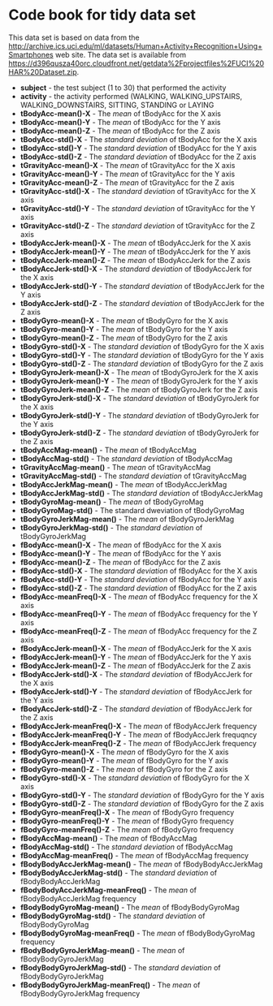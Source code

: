 # Code book for tidy data set
This data set is based on data from the http://archive.ics.uci.edu/ml/datasets/Human+Activity+Recognition+Using+Smartphones web site.
The data set is available from https://d396qusza40orc.cloudfront.net/getdata%2Fprojectfiles%2FUCI%20HAR%20Dataset.zip.


* **subject** - the test subject (1 to 30) that performed the activity
* **activity** - the activity performed (WALKING, WALKING_UPSTAIRS, WALKING_DOWNSTAIRS, SITTING, STANDING or LAYING
* **tBodyAcc-mean()-X** - The *mean* of tBodyAcc for the X axis
* **tBodyAcc-mean()-Y** - The *mean* of tBodyAcc for the Y axis
* **tBodyAcc-mean()-Z** - The *mean* of tBodyAcc for the Z axis
* **tBodyAcc-std()-X** - The *standard deviation*  of tBodyAcc for the X axis
* **tBodyAcc-std()-Y** - The *standard deviation*  of tBodyAcc for the Y axis
* **tBodyAcc-std()-Z** - The *standard deviation*  of tBodyAcc for the Z axis
* **tGravityAcc-mean()-X** - The *mean* of tGravityAcc for the X axis
* **tGravityAcc-mean()-Y** - The *mean* of tGravityAcc for the Y axis
* **tGravityAcc-mean()-Z** - The *mean* of tGravityAcc for the Z axis
* **tGravityAcc-std()-X** - The *standard deviation*  of tGravityAcc for the X axis
* **tGravityAcc-std()-Y** - The *standard deviation*  of tGravityAcc for the Y axis
* **tGravityAcc-std()-Z** - The *standard deviation*  of tGravityAcc for the Z axis
* **tBodyAccJerk-mean()-X** - The *mean* of tBodyAccJerk for the X axis
* **tBodyAccJerk-mean()-Y** - The *mean* of tBodyAccJerk for the Y axis
* **tBodyAccJerk-mean()-Z** - The *mean* of tBodyAccJerk for the Z axis
* **tBodyAccJerk-std()-X** - The *standard deviation*  of tBodyAccJerk for the X axis
* **tBodyAccJerk-std()-Y** - The *standard deviation*  of tBodyAccJerk for the Y axis
* **tBodyAccJerk-std()-Z** - The *standard deviation*  of tBodyAccJerk for the Z axis
* **tBodyGyro-mean()-X** - The *mean* of tBodyGyro for the X axis
* **tBodyGyro-mean()-Y** - The *mean* of tBodyGyro for the Y axis
* **tBodyGyro-mean()-Z** - The *mean* of tBodyGyro for the Z axis
* **tBodyGyro-std()-X** - The *standard deviation*  of tBodyGyro for the X axis
* **tBodyGyro-std()-Y** - The *standard deviation*  of tBodyGyro for the Y axis
* **tBodyGyro-std()-Z** - The *standard deviation*  of tBodyGyro for the Z axis
* **tBodyGyroJerk-mean()-X** - The *mean* of tBodyGyroJerk for the X axis
* **tBodyGyroJerk-mean()-Y** - The *mean* of tBodyGyroJerk for the Y axis
* **tBodyGyroJerk-mean()-Z** - The *mean* of tBodyGyroJerk for the Z axis
* **tBodyGyroJerk-std()-X** - The *standard deviation*  of tBodyGyroJerk for the X axis
* **tBodyGyroJerk-std()-Y** - The *standard deviation*  of tBodyGyroJerk for the Y axis
* **tBodyGyroJerk-std()-Z** - The *standard deviation*  of tBodyGyroJerk for the Z axis
* **tBodyAccMag-mean()** - The *mean* of tBodyAccMag
* **tBodyAccMag-std()** - The *standard deviation*  of tBodyAccMag
* **tGravityAccMag-mean()** - The *mean* of tGravityAccMag
* **tGravityAccMag-std()** - The *standard deviation*  of tGravityAccMag
* **tBodyAccJerkMag-mean()** - The *mean* of tBodyAccJerkMag
* **tBodyAccJerkMag-std()** - The *standard deviation*  of tBodyAccJerkMag
* **tBodyGyroMag-mean()** - The *mean* of tBodyGyroMag
* **tBodyGyroMag-std()** - The standard dweviation of tBodyGyroMag
* **tBodyGyroJerkMag-mean()** - The *mean* of tBodyGyroJerkMag
* **tBodyGyroJerkMag-std()** - The *standard deviation*  of tBodyGyroJerkMag
* **fBodyAcc-mean()-X** - The *mean* of fBodyAcc for the X axis
* **fBodyAcc-mean()-Y** - The *mean* of fBodyAcc for the Y axis
* **fBodyAcc-mean()-Z** - The *mean* of fBodyAcc for the Z axis
* **fBodyAcc-std()-X** - The *standard deviation*  of fBodyAcc for the X axis
* **fBodyAcc-std()-Y** - The *standard deviation*  of fBodyAcc for the Y axis
* **fBodyAcc-std()-Z** - The *standard deviation*  of fBodyAcc for the Z axis
* **fBodyAcc-meanFreq()-X** - The *mean* of fBodyAcc frequency for the X axis
* **fBodyAcc-meanFreq()-Y** - The *mean* of fBodyAcc frequency for the Y axis
* **fBodyAcc-meanFreq()-Z** - The *mean* of fBodyAcc frequency for the Z axis
* **fBodyAccJerk-mean()-X** - The *mean* of fBodyAccJerk for the X axis
* **fBodyAccJerk-mean()-Y** - The *mean* of fBodyAccJerk for the Y axis
* **fBodyAccJerk-mean()-Z** - The *mean* of fBodyAccJerk for the Z axis
* **fBodyAccJerk-std()-X** - The *standard deviation*  of fBodyAccJerk for the X axis
* **fBodyAccJerk-std()-Y** - The *standard deviation*  of fBodyAccJerk for the Y axis
* **fBodyAccJerk-std()-Z** - The *standard deviation*  of fBodyAccJerk for the Z axis
* **fBodyAccJerk-meanFreq()-X** - The *mean* of fBodyAccJerk frequency
* **fBodyAccJerk-meanFreq()-Y** - The *mean* of fBodyAccJerk frequqncy
* **fBodyAccJerk-meanFreq()-Z** - The *mean* of fBodyAccJerk frequency
* **fBodyGyro-mean()-X** - The *mean* of fBodyGyro for the X axis
* **fBodyGyro-mean()-Y** - The *mean* of fBodyGyro for the Y axis
* **fBodyGyro-mean()-Z** - The *mean* of fBodyGyro for the Z axis
* **fBodyGyro-std()-X** - The *standard deviation*  of fBodyGyro for the X axis
* **fBodyGyro-std()-Y** - The *standard deviation*  of fBodyGyro for the Y axis
* **fBodyGyro-std()-Z** - The *standard deviation*  of fBodyGyro for the Z axis
* **fBodyGyro-meanFreq()-X** - The *mean* of fBodyGyro frequency
* **fBodyGyro-meanFreq()-Y** - The *mean* of fBodyGyro frequency
* **fBodyGyro-meanFreq()-Z** - The *mean* of fBodyGyro frequency
* **fBodyAccMag-mean()** - The *mean* of fBodyAccMag
* **fBodyAccMag-std()** - The *standard deviation*  of fBodyAccMag
* **fBodyAccMag-meanFreq()** - The *mean* of fBodyAccMag frequency
* **fBodyBodyAccJerkMag-mean()** - The *mean* of fBodyBodyAccJerkMag
* **fBodyBodyAccJerkMag-std()** - The *standard deviation*  of fBodyBodyAccJerkMag
* **fBodyBodyAccJerkMag-meanFreq()** - The *mean* of fBodyBodyAccJerkMag frequency
* **fBodyBodyGyroMag-mean()** - The *mean* of fBodyBodyGyroMag
* **fBodyBodyGyroMag-std()** - The *standard deviation*  of fBodyBodyGyroMag
* **fBodyBodyGyroMag-meanFreq()** - The *mean* of fBodyBodyGyroMag frequency
* **fBodyBodyGyroJerkMag-mean()** - The *mean* of fBodyBodyGyroJerkMag
* **fBodyBodyGyroJerkMag-std()** - The *standard deviation*  of fBodyBodyGyroJerkMag
* **fBodyBodyGyroJerkMag-meanFreq()** - The *mean* of fBodyBodyGyroJerkMag frequency

